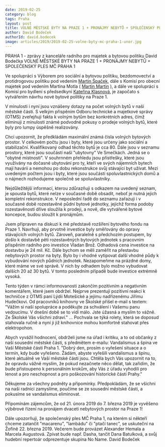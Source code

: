 ```yaml
---
date: 2019-02-25
category: blog
tags: Praha
layout: post
title: VOLNÉ MĚSTSKÉ BYTY NA PRAZE 1 + PRONÁJMY NEBYTŮ + SPOLEČENSKÝ PLES MČ PRAHA 1
author: David Bodeček
authorId: david.bodecek
image: articles/2019/2019-02-25-volne-byty-mc-praha-1-unor.jpg
---
```


PRAHA 1 - zprávy z kanceláře radního pro majetek a bytovou politiku David Bodečka
VOLNÉ MĚSTSKÉ BYTY NA PRAZE 1 + PRONÁJMY NEBYTŮ + SPOLEČENSKÝ PLES MČ PRAHA 1

Ve spolupráci s Výborem pro sociální a bytovou politiku, bezdomovectví a protidrogovou politiku pod vedením [Martin Špaček](https://www.facebook.com/martin.spacek01), dále s Komisí pro obecní majetek pod vedením Martina Motla ( [Martin Martin](https://www.facebook.com/profile.php?id=100017460965151) ), a dále ve spolupráci s Komisí pro bydlení s předsedkyní [Kateřina Klasnová](https://www.facebook.com/katerina.klasnova.7), je započato s vytvářením návrhu nové bytové politiky na Praze 1.

V minulosti i nyní jsou vznášeny dotazy na počet volných bytů v naší městské části. S velkým přispěním Odboru technické a majetkové správy (OTMS) zveřejňuji fakta k volným bytům bez konkrétních adres, čímž eliminuji z minulosti známé podvodné pokusy o prodeje volných bytů, které byly pro lumpy úspěšně realizovány.

Chci upozornit, že předkládám maximální známá čísla volných bytových prostor. V celkovém počtu jsou i byty, které jsou určeny jako sociální a stabilizační. Kvalifikovaný odhad těchto bytů je cca 80. Dále jsou v seznamu prostory, které jsou součástí naší "ubytovny" Ve Smečkách. Jedná se o "obytné místnosti". V souhrnném přehledu jsou přístřešky, které jsou využívány na dočasné ubytování pro ty, kteří ve svých nájemních bytech mají havárii a nemohou po dobu rekonstrukce svůj stávající byt užívat. Mezi uvedeným počtem jsou i byty, které jsou součástí spoluvlastnických domů a o nájmech rozhodujeme společně se spoluvlastníky.

Nejdůležitější informací, kterou zdůrazňuji s odkazem na uvedený seznam, je spousta bytů, které nelze v současné době obsadit, neboť je nutná jejich kompletní rekonstrukce. V neposlední řadě do seznamu zařazuji i v současné době rozestavěné půdní bytové jednotky, jejichž forma podoby rozestavěnosti dříve sloužila k prodeji, a nově, dle vytvářené bytové koncepce, budou sloužit k pronájmům.

Jsem připraven na diskuzi k mé představě rozšíření bytového fondu na Praze 1. Navrhuji, aby prvotně investice byly směřovány do opravy stávajících volných bytů. Zároveň, paralelně s předchozím postupem, by došlo k dostavbě pěti rozestavěných bytových jednotek s pracovním přispěním radního pro investice Vladan Brož. Odhadová cena investice na dostavbu je 24 mil. Kč. Dále bychom se měli zaměřit na přestavbu nebytových prostor na byty. Bylo by i vhodné vytipovat další vhodné půdy k vybudování nových půdních jednotek. Nezapomeňme na prázdné domy, které máme ve své správě. V nich by odhadem bylo možno vybudovat dalších 20 až 30 bytů. V tomto posledním případě bude investice extrémně vysoká.

Tento týden v rámci informovanosti zakončím pozitivním a negativním komentářem, které jsem obdržel.
Nejprve prezentuji pozitivní reakci k techničce z OTMS paní Lýdii Motešické a jejímu nadřízenému Jiřímu Hudečkovi. Od pracovníků knihovny ve Školské přišel e-mail s textem: "Vážím si naší spolupráce a poděkujte za schválení i Vašemu panu vedoucímu. V dnešní době se to vidí málo. Jste úžasná a myslím to vážně. Ze Školské Vás všichni zdraví." ... Pochvala se týká rolety, která se doposud stahovala ručně a nyní ji již knihovnice mohou komfortně stahovat přes elektropohon.

Abych vyvážil hodnocení, obdrželi jsme na úřad i kritiku, a to od občanky z naší sousední městské části, s předmětem e-mailu: Vandalismus a špína ve Vaší Městské části Praha 1. "Dobrý den, prosím o vyřešení situace a o termín, kdy bude vyřešeno. Žádám, abyste vyřešili vandalismus a špínu, které aktuálně ve Vaší městské části jsou. Chtěla bych Vás upozornit na to, že opravdu vážně myslím, že pokud nezačnete něco dělat, tak zařídím, že bude přistoupeno k personálním krokům, aby Vás z úřadu vyhodili pro lenost a pro neschopnost a pro poškozování historické části Prahy."

Děkujeme za všechny podněty a připomínky. Předpokládám, že se všichni na naši radnici zamyslíme, poučíme se ze sousední městské části, a pokusíme se vandalismus eliminovat.

Připomínám zájemcům, že od 21. února 2019 do 7. března 2019 je vyvěšeno výběrové řízení na pronájem dvaceti nebytových prostor na Praze 1!

Dále upozorňuji, že společenský ples MČ Praha 1, na kterém si někteří chceme zatančit "macarenu", "lambádu" či "ptačí tanec", se uskuteční na Žofíně 22. března 2019. Večerem bude provázet Alexander Hemala a Marcela Augustová. Zpívat bude např. Dasha, tančit Dana Batulková, a svůj hudební repertoár odprezentuje skupina No Name.
David Bodeček


